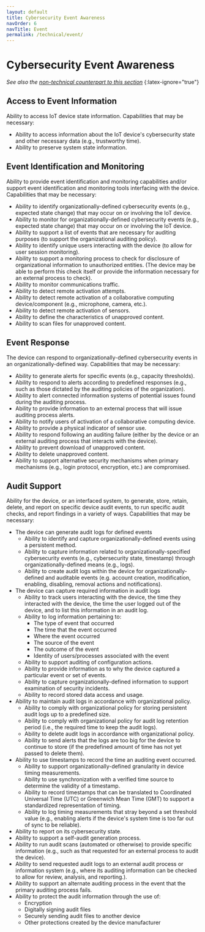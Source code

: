 ```yaml
---
layout: default
title: Cybersecurity Event Awareness
navOrder: 6
navTitle: Event
permalink: /technical/event/
---
```


# Cybersecurity Event Awareness

_See also the [non-technical counterpart to this section](../_8259-Control/event.md)_
{:latex-ignore="true"}

## Access to Event Information

Ability to access IoT device state information.  Capabilities that may be necessary:

- Ability to access information about the IoT device&#39;s cybersecurity state and other necessary data (e.g., trustworthy time).
- Ability to preserve system state information.

## Event Identification and Monitoring

Ability to provide event identification and monitoring capabilities and/or support event identification and monitoring tools interfacing with the device. Capabilities that may be necessary:

- Ability to identify organizationally-defined cybersecurity events (e.g., expected state change) that may occur on or involving the IoT device.
- Ability to monitor for organizationally-defined cybersecurity events (e.g., expected state change) that may occur on or involving the IoT device.
- Ability to support a list of events that are necessary for auditing purposes (to support the organizational auditing policy).
- Ability to identify unique users interacting with the device (to allow for user session monitoring).
- Ability to support a monitoring process to check for disclosure of organizational information to unauthorized entities. (The device may be able to perform this check itself or provide the information necessary for an external process to check).
- Ability to monitor communications traffic.
- Ability to detect remote activation attempts.
- Ability to detect remote activation of a collaborative computing device/component (e.g., microphone, camera, etc.).
- Ability to detect remote activation of sensors.
- Ability to define the characteristics of unapproved content.
- Ability to scan files for unapproved content.

## Event Response

The device can respond to organizationally-defined cybersecurity events in an organizationally-defined way. Capabilities that may be necessary:

  - Ability to generate alerts for specific events (e.g., capacity thresholds).
  - Ability to respond to alerts according to predefined responses (e.g., such as those dictated by the auditing policies of the organization).
  - Ability to alert connected information systems of potential issues found during the auditing process.
  - Ability to provide information to an external process that will issue auditing process alerts.
  - Ability to notify users of activation of a collaborative computing device.
  - Ability to provide a physical indicator of sensor use.
  - Ability to respond following an auditing failure (either by the device or an external auditing process that interacts with the device).
  - Ability to prevent download of unapproved content.
  - Ability to delete unapproved content.
  - Ability to support alternative security mechanisms when primary mechanisms (e.g., login protocol, encryption, etc.) are compromised.

## Audit Support

Ability for the device, or an interfaced system, to generate, store, retain, delete, and report on specific device audit events, to run specific audit checks, and report findings in a variety of ways. Capabilities that may be necessary:

- The device can generate audit logs for defined events
  - Ability to identify and capture organizationally-defined events using a persistent method.
  - Ability to capture information related to organizationally-specified cybersecurity events (e.g., cybersecurity state, timestamp) through organizationally-defined means (e.g., logs).
  - Ability to create audit logs within the device for organizationally-defined and auditable events (e.g. account creation, modification, enabling, disabling, removal actions and notifications).
- The device can capture required information in audit logs
  - Ability to track users interacting with the device, the time they interacted with the device, the time the user logged out of the device, and to list this information in an audit log.
   - Ability to log information pertaining to:
      - The type of event that occurred
      - The time that the event occurred
      - Where the event occurred
      - The source of the event
      - The outcome of the event
      - Identity of users/processes associated with the event
  - Ability to support auditing of configuration actions.
  - Ability to provide information as to why the device captured a particular event or set of events.
  - Ability to capture organizationally-defined information to support examination of security incidents.
  - Ability to record stored data access and usage.
- Ability to maintain audit logs in accordance with organizational policy.
  - Ability to comply with organizational policy for storing persistent audit logs up to a predefined size.
  - Ability to comply with organizational policy for audit log retention period (i.e., the required time to keep the audit logs).
  - Ability to delete audit logs in accordance with organizational policy.
  - Ability to send alerts that the logs are too big for the device to continue to store (if the predefined amount of time has not yet passed to delete them).
- Ability to use timestamps to record the time an auditing event occurred.
  - Ability to support organizationally-defined granularity in device timing measurements.
  - Ability to use synchronization with a verified time source to determine the validity of a timestamp.
  - Ability to record timestamps that can be translated to Coordinated Universal Time (UTC) or Greenwich Mean Time (GMT) to support a standardized representation of timing.
  - Ability to log timing measurements that stray beyond a set threshold value (e.g., enabling alerts if the device's system time is too far out of sync to be reliable).
- Ability to report on its cybersecurity state.
- Ability to support a self-audit generation process.
- Ability to run audit scans (automated or otherwise) to provide specific information (e.g., such as that requested for an external process to audit the device).
- Ability to send requested audit logs to an external audit process or information system (e.g., where its auditing information can be checked to allow for review, analysis, and reporting.).
- Ability to support an alternate auditing process in the event that the primary auditing process fails.
- Ability to protect the audit information through the use of:
  - Encryption
  - Digitally signing audit files
  - Securely sending audit files to another device
  - Other protections created by the device manufacturer
